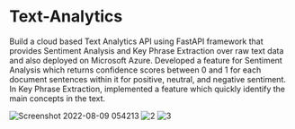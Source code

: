 # Text-Analytics
Build a cloud based Text Analytics API using FastAPI framework that provides Sentiment
Analysis and Key Phrase Extraction over raw text data and also deployed on Microsoft Azure.
Developed a feature for Sentiment Analysis which returns confidence scores between 0 and 1 for
each document sentences within it for positive, neutral, and negative sentiment.
In Key Phrase Extraction, implemented a feature which quickly identify the main concepts in the
text.


![Screenshot 2022-08-09 054213](https://user-images.githubusercontent.com/42292137/183535592-20d914f8-ae8b-4a36-b9d0-1fa3a43c9b80.png)
![2](https://user-images.githubusercontent.com/42292137/183536078-db8658fd-d43f-4737-8ae4-0b2dc62bf879.png)
![3](https://user-images.githubusercontent.com/42292137/183536080-33e63ec8-16cc-49e6-b430-9a32a3b7fd1f.png)
